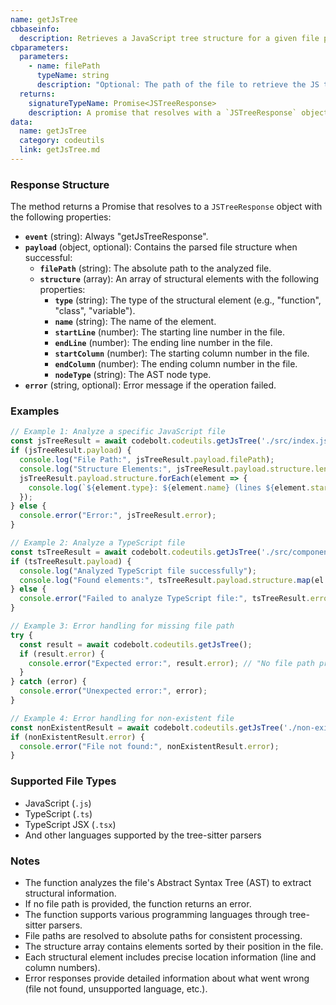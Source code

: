 ```yaml
---
name: getJsTree
cbbaseinfo:
  description: Retrieves a JavaScript tree structure for a given file path. Analyzes JavaScript and TypeScript files to extract their structural representation.
cbparameters:
  parameters:
    - name: filePath
      typeName: string
      description: "Optional: The path of the file to retrieve the JS tree for. If not provided, an error will be returned."
  returns:
    signatureTypeName: Promise<JSTreeResponse>
    description: A promise that resolves with a `JSTreeResponse` object containing file structure or error information.
data:
  name: getJsTree
  category: codeutils
  link: getJsTree.md
---
```

<CBBaseInfo/> 
<CBParameters/>

### Response Structure

The method returns a Promise that resolves to a `JSTreeResponse` object with the following properties:

- **`event`** (string): Always "getJsTreeResponse".
- **`payload`** (object, optional): Contains the parsed file structure when successful:
  - **`filePath`** (string): The absolute path to the analyzed file.
  - **`structure`** (array): An array of structural elements with the following properties:
    - **`type`** (string): The type of the structural element (e.g., "function", "class", "variable").
    - **`name`** (string): The name of the element.
    - **`startLine`** (number): The starting line number in the file.
    - **`endLine`** (number): The ending line number in the file.
    - **`startColumn`** (number): The starting column number in the file.
    - **`endColumn`** (number): The ending column number in the file.
    - **`nodeType`** (string): The AST node type.
- **`error`** (string, optional): Error message if the operation failed.

### Examples

```javascript
// Example 1: Analyze a specific JavaScript file
const jsTreeResult = await codebolt.codeutils.getJsTree('./src/index.js');
if (jsTreeResult.payload) {
  console.log("File Path:", jsTreeResult.payload.filePath);
  console.log("Structure Elements:", jsTreeResult.payload.structure.length);
  jsTreeResult.payload.structure.forEach(element => {
    console.log(`${element.type}: ${element.name} (lines ${element.startLine}-${element.endLine})`);
  });
} else {
  console.error("Error:", jsTreeResult.error);
}

// Example 2: Analyze a TypeScript file
const tsTreeResult = await codebolt.codeutils.getJsTree('./src/components/Button.tsx');
if (tsTreeResult.payload) {
  console.log("Analyzed TypeScript file successfully");
  console.log("Found elements:", tsTreeResult.payload.structure.map(el => el.name));
} else {
  console.error("Failed to analyze TypeScript file:", tsTreeResult.error);
}

// Example 3: Error handling for missing file path
try {
  const result = await codebolt.codeutils.getJsTree();
  if (result.error) {
    console.error("Expected error:", result.error); // "No file path provided for parsing"
  }
} catch (error) {
  console.error("Unexpected error:", error);
}

// Example 4: Error handling for non-existent file
const nonExistentResult = await codebolt.codeutils.getJsTree('./non-existent-file.js');
if (nonExistentResult.error) {
  console.error("File not found:", nonExistentResult.error);
}
```

### Supported File Types

- JavaScript (`.js`)
- TypeScript (`.ts`)
- TypeScript JSX (`.tsx`)
- And other languages supported by the tree-sitter parsers

### Notes

- The function analyzes the file's Abstract Syntax Tree (AST) to extract structural information.
- If no file path is provided, the function returns an error.
- The function supports various programming languages through tree-sitter parsers.
- File paths are resolved to absolute paths for consistent processing.
- The structure array contains elements sorted by their position in the file.
- Each structural element includes precise location information (line and column numbers).
- Error responses provide detailed information about what went wrong (file not found, unsupported language, etc.).
